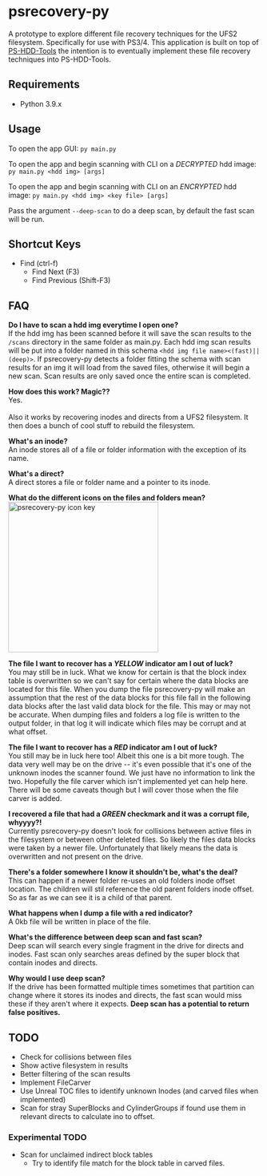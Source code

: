 # psrecovery-py
A prototype to explore different file recovery techniques for the UFS2 filesystem. Specifically for use with PS3/4. This application is built on top of [PS-HDD-Tools](https://github.com/aerosoul94/PS-HDD-Tools) the intention is to eventually implement these file recovery techniques into PS-HDD-Tools.

## Requirements

- Python 3.9.x

## Usage

To open the app GUI:
`py main.py`

To open the app and begin scanning with CLI on a *DECRYPTED* hdd image:
`py main.py <hdd img> [args]`

To open the app and begin scanning with CLI on an *ENCRYPTED* hdd image:
`py main.py <hdd img> <key file> [args]`

Pass the argument `--deep-scan` to do a deep scan, by default the fast scan will be run.

## Shortcut Keys

- Find (ctrl-f)
  - Find Next (F3)
  - Find Previous (Shift-F3)

## FAQ

__Do I have to scan a hdd img everytime I open one?__
\
If the hdd img has been scanned before it will save the scan results to the `/scans` directory in the same folder as main.py. Each hdd img scan results will be put into a folder named in this schema `<hdd img file name><(fast)||(deep)>`. If psrecovery-py detects a folder fitting the schema with scan results for an img it will load from the saved files, otherwise it will begin a new scan. Scan results are only saved once the entire scan is completed.

__How does this work? Magic??__
\
Yes.
\
\
Also it works by recovering inodes and directs from a UFS2 filesystem. It then does a bunch of cool stuff to rebuild the filesystem.

__What's an inode?__
\
An inode stores all of a file or folder information with the exception of its name.

__What's a direct?__
\
A direct stores a file or folder name and a pointer to its inode.

__What do the different icons on the files and folders mean?__
\
<img src="https://user-images.githubusercontent.com/61374259/139726842-3e2e3fe4-4179-4f3d-bcf9-600d52bbe99e.png"
     alt="psrecovery-py icon key"
     width="300px"/>

__The file I want to recover has a *YELLOW* indicator am I out of luck?__
\
You may still be in luck. What we know for certain is that the block index table is overwritten so we can't say for certain where the data blocks are located for this file. When you dump the file psrecovery-py will make an assumption that the rest of the data blocks for this file fall in the following data blocks after the last valid data block for the file. This may or may not be accurate. When dumping files and folders a log file is written to the output folder, in that log it will indicate which files may be corrupt and at what offset.

__The file I want to recover has a *RED* indicator am I out of luck?__
\
You still may be in luck here too! Albeit this one is a bit more tough. The data very well may be on the drive -- it's even possible that it's one of the unknown inodes the scanner found. We just have no information to link the two. Hopefully the file carver which isn't implemented yet can help here. There will be some caveats though but I will cover those when the file carver is added.

__I recovered a file that had a *GREEN* checkmark and it was a corrupt file, whyyyy?!__
\
Currently psrecovery-py doesn't look for collisions between active files in the filesystem or between other deleted files. So likely the files data blocks were taken by a newer file. Unfortunately that likely means the data is overwritten and not present on the drive.

__There's a folder somewhere I know it shouldn't be, what's the deal?__
\
This can happen if a newer folder re-uses an old folders inode offset location. The children will stil reference the old parent folders inode offset. So as far as we can see it is a child of that parent.

__What happens when I dump a file with a red indicator?__
\
A 0kb file will be written in place of the file.

__What's the difference between deep scan and fast scan?__
\
Deep scan will search every single fragment in the drive for directs and inodes.
Fast scan only searches areas defined by the super block that contain inodes and directs.

__Why would I use deep scan?__
\
If the drive has been formatted multiple times sometimes that partition can change where it stores its inodes and directs, the fast scan would miss these if they aren't where it expects. __Deep scan has a potential to return false positives.__

## TODO
- Check for collisions between files
- Show active filesystem in results
- Better filtering of the scan results
- Implement FileCarver
- Use Unreal TOC files to identify unknown Inodes (and carved files when implemented)
- Scan for stray SuperBlocks and CylinderGroups if found use them in relevant directs to calculate ino to offset.

### Experimental TODO
- Scan for unclaimed indirect block tables
  - Try to identify file match for the block table in carved files.
